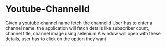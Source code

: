 # Youtube-ChannelId
Given a youtube channel name fetch the channelId
User has to enter a channel name, the application will fetch details like subscriber count, channel title, channel image using selenium
A window will open with these details, user has to click on the option they want
